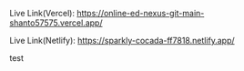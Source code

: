 Live Link(Vercel): https://online-ed-nexus-git-main-shanto57575.vercel.app/

Live Link(Netlify): https://sparkly-cocada-ff7818.netlify.app/

test
